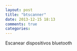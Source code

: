 ```yaml
---
layout: post
title: "btscanner"
date: 2013-12-15 18:13
comments: true
categories: 
---
```

Escanear dispositivos bluetooth


